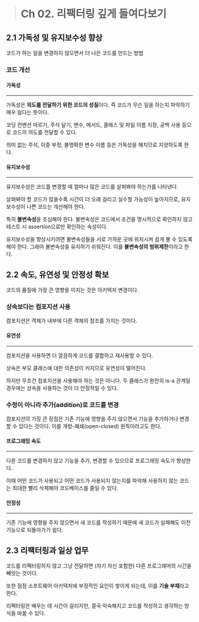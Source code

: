 > # Ch 02. 리팩터링 깊게 들여다보기

## 2.1 가독성 및 유지보수성 향상

코드가 하는 일을 변경하지 않으면서 더 나은 코드를 만드는 방법

### 코드 개선

#### 가독성

---

가독성은 <b>의도를 전달하기 위한 코드의 성질</b>이다. 즉 코드가 무슨 일을 하는지 파악하기 매우 쉽다는 뜻이다.

코딩 컨벤션 따르기, 주석 달기, 변수, 메서드, 클래스 및 파일 이름 지정, 공백 사용 등으로 코드의 의도를 전달할 수 있다.

의미 없는 주석, 이중 부정, 불명확한 변수 이름 등은 가독성을 해치므로 지양하도록 한다.

#### 유지보수성

---

유지보수성은 코드를 변경할 때 얼마나 많은 코드를 살펴봐야 하는가를 나타낸다.

살펴봐야 할 코드가 많을수록 시간이 더 오래 걸리고 실수할 가능성이 높아지므로, 유지보수성이 나쁜 코드는 개선해야 한다.

특히 <b>불변속성</b>을 조심해야 한다. 불변속성은 코드에서 조건을 명시적으로 확인하지 않고 테스트 시 assertion으로만 확인하는 속성이다.

유지보수성을 향상시키려면 불변속성들을 서로 가까운 곳에 위치시켜 쉽게 볼 수 있도록 해야 한다. 그래야 불변속성을 유지하기 쉬워진다. 이를 <b>불변속성의 범위제한</b>이라고 한다.

## 2.2 속도, 유연성 및 안정성 확보

코드의 품질에 가장 큰 영향을 미치는 것은 아키텍처 변경이다.

### 상속보다는 컴포지션 사용

컴포지션은 객체가 내부에 다른 객체의 참조를 가지는 것이다.

#### 유연성

---

컴포지션을 사용하면 더 깔끔하게 코드를 결합하고 재사용할 수 있다.

상속은 부모 클래스에 대한 의존성이 커지므로 유연성이 떨어진다.

하지만 무조건 컴포지션을 사용해야 하는 것은 아니다. 두 클래스가 완전히 is-a 관계일 경우에는 상속을 사용하는 것이 더 안정적일 수 있다.

### 수정이 아니라 추가(addition)로 코드를 변경

컴포지션의 가장 큰 장점은 기존 기능에 영향을 주지 않으면서 기능을 추가하거나 변경할 수 있다는 것이다. 이를 개방-폐쇄(open-closed) 원칙이라고도 한다.

#### 프로그래밍 속도

---

다른 코드를 변경하지 않고 기능을 추가, 변경할 수 있으므로 프로그래밍 속도가 향상한다.

이때 어떤 코드가 사용되고 어떤 코드가 사용되지 않는지를 파악해 사용하지 않는 코드는 최대한 빨리 삭제해야 코드베이스를 줄일 수 있다.

#### 안정성

---

기존 기능에 영향을 주지 않으면서 새 코드를 작성하기 때문에 새 코드가 실패해도 이전 기능으로 되돌아가기 쉽다.

## 2.3 리팩터링과 일상 업무

코드를 리팩터링하지 않고 그냥 전달하면 (자기 자신 포함한) 다른 프로그래머의 시간을 빼앗는 것이다.

또한 점점 소프트웨어 아키텍처에 부정적인 요인이 쌓이게 되는데, 이를 <b>기술 부채</b>라고 한다.

리팩터링은 배우는 데 시간이 걸리지만, 결국 익숙해지고 코드를 작성하고 생각하는 방식을 바꿀 수 있다.
